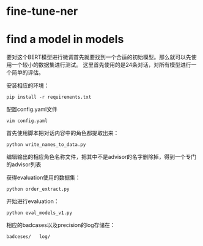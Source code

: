 # fine-tune-ner
# find a model in models
要对这个BERT模型进行微调首先就要找到一个合适的初始模型。那么就可以先使用一个较小的数据集进行测试。
这里首先使用的是24条对话，对所有模型进行一个简单的评估。

安装相应的环境：
```
pip install -r requirements.txt
```

配置config.yaml文件
```
vim config.yaml
```

首先使用脚本把对话内容中的角色都提取出来：
```
python write_names_to_data.py
```
编辑输出的相应角色名称文件，把其中不是advisor的名字删除掉，得到一个专门的advisor列表


获得evaluation使用的数据集：
```
python order_extract.py
```

开始进行evaluation：
```
python eval_models_v1.py
```

相应的badcases以及precision的log存储在：
```
badceses/   log/
```



